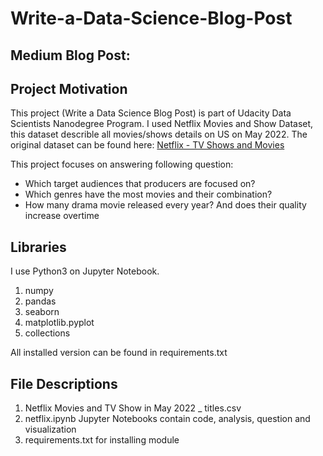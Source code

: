 # Write-a-Data-Science-Blog-Post

## Medium Blog Post: 

## Project Motivation

This project (Write a Data Science Blog Post) is part of Udacity Data Scientists Nanodegree Program. I used Netflix Movies and Show Dataset, this dataset describle all movies/shows details on US on May 2022. The original dataset can be found here: [Netflix - TV Shows and Movies](https://www.kaggle.com/datasets/victorsoeiro/netflix-tv-shows-and-movies)

This project focuses on answering following question: 
- Which target audiences that producers are focused on?
- Which genres have the most movies and their combination?
- How many drama movie released every year? And does their quality increase overtime

## Libraries
I use Python3 on Jupyter Notebook.
1. numpy
2. pandas
3. seaborn
4. matplotlib.pyplot
5. collections

All installed version can be found in requirements.txt

## File Descriptions
1. Netflix Movies and TV Show in May 2022 _ titles.csv
2. netflix.ipynb Jupyter Notebooks contain code, analysis, question and visualization
3. requirements.txt for installing module
